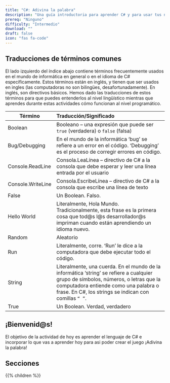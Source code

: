 ```yaml
---
title: "C#: Adivina la palabra"
description: "Una guía introductoria para aprender C# y para usar tus nuevas habilidades a crear un juego de Adivina la palabra."
prereq: "Ninguno"
difficulty: "Intermedio"
download: ""
draft: false
icon: "fas fa-code"
---
```


## Traducciones de términos comunes

El lado izquierdo del índice abajo contiene términos frecuentemente usados en el mundo de informática en general o en el idioma de C# específicamente. Estos términos están en inglés, y tienen que ser usados en ingles (las computadoras no son bilingües, desafortunadamente). En inglés, son directivos básicos. Hemos dado las traducciones de estos términos para que puedes entenderlos al nivel lingüístico mientras que aprendes durante estas actividades cómo funcionan al nivel programático.

| Término    |      Traducción/Significado       |
|----------|:-------------|
| Boolean | Booleano – una expresión que puede ser `true` (verdadera) o `false` (falsa)   |
| Bug/Debugging | En el mundo de la informática ‘bug’ se refiere a un error en el código. ‘Debugging’ es el proceso de corregir errores en código. |
| Console.ReadLine | Consola.LeaLínea – directivo de C# a la consola que debe esperar y leer una línea entrada por el usuario |
| Console.WriteLine | Consola.EscribeLínea – directivo de C# a la consola que escribe una línea de texto  |
| False | Un Boolean. Falso.  |
| Hello World | Literalmente, Hola Mundo. Tradicionalmente, esta frase es la primera cosa que tod@s l@s desarrollador@s impriman cuando están aprendiendo un idioma nuevo.  |
| Random | Aleatorio  |
| Run | Literalmente, corre. ‘Run’ le dice a la computadora que debe ejecutar todo el código.  |
| String | Literalmente, una cuerda. En el mundo de la informática ‘string’ se refiere a cualquier grupo de símbolos, números, o letras que la computadora entiende como una palabra o frase. En C#, los strings se indican con comillas `“ ”`. |
| True | Un Boolean. Verdad, verdadero  |

## ¡Bienvenid@s!

El objetivo de la actividad de hoy es aprender el lenguaje de C# e incorporar lo que vas a aprender hoy para asi poder crear el juego ¡Adivina la palabra!

## Secciones

{{% children %}}

